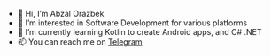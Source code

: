 - 👋 Hi, I’m Abzal Orazbek
- 👀 I’m interested in Software Development for various platforms
- 🌱 I’m currently learning Kotlin to create Android apps, and C# .NET
- 📫 You can reach me on [Telegram](https://t.me/abzal_orazbek)
